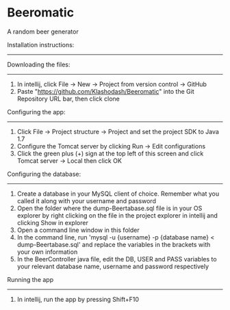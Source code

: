# Beeromatic
A random beer generator


Installation instructions:
__________________________________________________________________________________________________________
Downloading the files:
__________________________________________________________________________________________________________
1. In intellij, click File -> New -> Project from version control -> GitHub
2. Paste "https://github.com/Klashodash/Beeromatic" into the Git Repository URL bar, then click clone



Configuring the app:
__________________________________________________________________________________________________________
1. Click File -> Project structure -> Project and set the project SDK to Java 1.7
2. Configure the Tomcat server by clicking Run -> Edit configurations
3. Click the green plus (+) sign at the top left of this screen and click Tomcat server -> Local then click OK



Configuring the database:
__________________________________________________________________________________________________________
1. Create a database in your MySQL client of choice. Remember what you called it along with your username and password
2. Open the folder where the dump-Beertabase.sql file is in your OS explorer by right clicking on the file in the project explorer in intellij and clicking Show in explorer
3. Open a command line window in this folder
4. In the command line, run 'mysql -u {username} -p {database name} < dump-Beertabase.sql' and replace the variables in the brackets with your own information
5. In the BeerController java file, edit the DB, USER and PASS variables to your relevant database name, username and password respectively


Running the app
__________________________________________________________________________________________________________
1. In intellij, run the app by pressing Shift+F10
